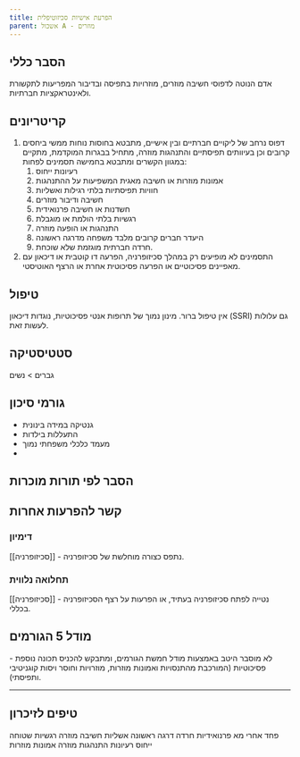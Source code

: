 ```yaml
---
title: הפרעת אישיות סכיזוטיפלית
parent: אשכול A - מוזרים
---
```


## הסבר כללי 
אדם הנוטה לדפוסי חשיבה מוזרים, מוזרויות בתפיסה ובדיבור המפריעות לתקשורת ולאינטראקציות חברתיות.
## קריטריונים
1.  דפוס נרחב של ליקויים חברתיים ובין אישיים, מתבטא בחוסות נוחות ממשי ביחסים קרובים וכן בעיוותים תפיסתיים והתנהגות מוזרה, מתחיל בבגרות המוקדמת, מתקיים במגוון הקשרים ומתבטא בחמישה תסמינים לפחות:
	1. רעיונות ייחוס
	2. אמונות מוזרות או חשיבה מאגית המשפיעות על ההתנהגות
	3. חוויות תפיסתיות בלתי רגילות ואשליות
	4. חשיבה ודיבור מוזרים
	5. חשדנות או חשיבה פרנואידית
	6. רגשיות בלתי הולמת או מוגבלת
	7. התנהגות או הופעה מוזרה
	8. היעדר חברים קרובים מלבד משפחה מדרגה ראשונה
	9. חרדה חברתית מוגזמת שלא שוכחת.
2. התסמינים לא מופיעים רק במהלך סכיזופרניה, הפרעה דו קוטבית או דיכאון עם מאפיינים פסיכוטיים או הפרעה פסיכוטית אחרת או הרצף האוטיסטי.
## טיפול
אין טיפול ברור.
מינון נמוך של תרופות אנטי פסיכוטיות, נוגדות דיכאון (SSRI) גם עלולות לעשות זאת.

## סטטיסטיקה
גברים > נשים
## גורמי סיכון
* גנטיקה במידה בינונית
* התעללות בילדות
* מעמד כלכלי משפחתי נמוך
* 
## הסבר לפי תורות מוכרות

## קשר להפרעות אחרות

### דימיון
[[סכיזופרניה]] - נתפס כצורה מוחלשת של סכיזופרניה.
### תחלואה נלווית
[[סכיזופרניה]] - נטייה לפתח סכיזופרניה בעתיד, או הפרעות על רצף הסכיזופרניה בכללי.

## מודל 5 הגורמים

לא מוסבר היטב באמצעות מודל חמשת הגורמים, ומתבקש להכניס תכונה נוספת - פסיכוטיות (המורכבת מהתנסויות ואמונות מוזרות, מוזרויות וחוסר ויסות קוגניטיבי ותפיסתי).

___
## טיפים לזיכרון
פחד אחרי מא
פרנואידיות
חרדה
דרגה ראשונה
אשליות
חשיבה מוזרה
רגשיות שטוחה
ייחוס רעיונות
התנהגות מוזרה
אמונות מוזרות